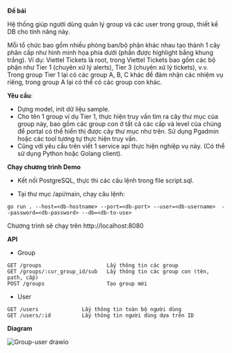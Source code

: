 **Đề bải**

Hệ thống giúp người dùng quản lý group và các user trong group, thiết kế DB cho tính
năng này.

Mỗi tổ chức bao gồm nhiều phòng ban/bộ phận khác nhau tạo thành 1 cây phân cấp như hình minh họa
phía dưới (phần được highlight bằng khung trắng). Ví dụ: Viettel Tickets là root, trong Viettel Tickets bao
gồm các bộ phận như Tier 1 (chuyên xử lý alerts), Tier 3 (chuyên xử lý tickets), v.v. Trong group Tier 1 lại
có các group A, B, C khác để đảm nhận các nhiệm vụ riêng, trong group A lại có thể có các group con
khác.

**Yêu cầu**:

- Dựng model, init dữ liệu sample.
- Cho tên 1 group ví dụ Tier 1, thực hiện truy vấn tìm ra cây thư mục của group này, bao gồm các
  group con ở tất cả các cấp và level của chúng để portal có thể hiển thị được cây thư mục như
  trên. Sử dụng Pgadmin hoặc các tool tương tự thực hiện truy vấn.
- Cũng với yêu cầu trên viết 1 service api thực hiện nghiệp vụ này. (Có thể sử dụng Python hoặc
  Golang client).

**Chạy chương trình Demo**

- Kết nối PostgreSQL, thực thi các câu lệnh trong file script.sql.

- Tại thư mục /api/main, chạy câu lệnh:

```
go run . --host=<db-hostname> --port=<db-port> --user=<db-username>  --password=<db-password> --db=<db-to-use>
```

Chương trình sẽ chạy trên http://localhost:8080

**API**

- Group

```
GET /groups                     Lấy thông tin các group
GET /groups/:cur_group_id/sub   Lấy thông tin các group con (tên, path, cấp)
POST /groups                    Tạo group mới
```

- User

```
GET /users              Lấy thông tin toàn bộ người dùng
GET /users/:id          Lấy thông tin người dùng dựa trên ID
```

**Diagram**

![Group-user drawio](https://user-images.githubusercontent.com/50461553/187580085-bd94c42b-3af5-4474-9dae-d5cc97cd08a4.png)
